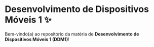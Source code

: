 
# Desenvolvimento de Dispositivos Móveis 1 ✨

Bem-vindo(a) ao repositório da matéria de **Desenvolvimento de Dispositivos Móveis 1  (DDM1)**! 


